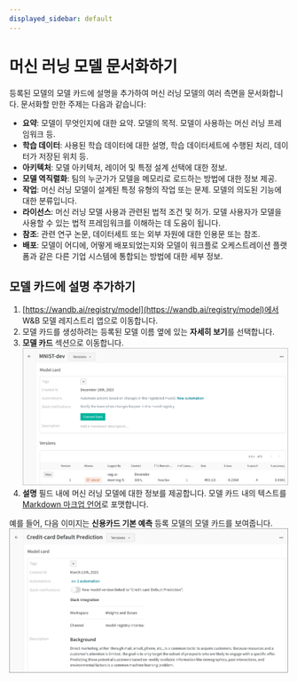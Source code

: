 ```yaml
---
displayed_sidebar: default
---
```


# 머신 러닝 모델 문서화하기

등록된 모델의 모델 카드에 설명을 추가하여 머신 러닝 모델의 여러 측면을 문서화합니다. 문서화할 만한 주제는 다음과 같습니다:

* **요약**: 모델이 무엇인지에 대한 요약. 모델의 목적. 모델이 사용하는 머신 러닝 프레임워크 등.
* **학습 데이터**: 사용된 학습 데이터에 대한 설명, 학습 데이터세트에 수행된 처리, 데이터가 저장된 위치 등.
* **아키텍처**: 모델 아키텍처, 레이어 및 특정 설계 선택에 대한 정보.
* **모델 역직렬화**: 팀의 누군가가 모델을 메모리로 로드하는 방법에 대한 정보 제공.
* **작업**: 머신 러닝 모델이 설계된 특정 유형의 작업 또는 문제. 모델의 의도된 기능에 대한 분류입니다.
* **라이선스**: 머신 러닝 모델 사용과 관련된 법적 조건 및 허가. 모델 사용자가 모델을 사용할 수 있는 법적 프레임워크를 이해하는 데 도움이 됩니다.
* **참조**: 관련 연구 논문, 데이터세트 또는 외부 자원에 대한 인용문 또는 참조.
* **배포**: 모델이 어디에, 어떻게 배포되었는지와 모델이 워크플로 오케스트레이션 플랫폼과 같은 다른 기업 시스템에 통합되는 방법에 대한 세부 정보.

## 모델 카드에 설명 추가하기

1. [https://wandb.ai/registry/model](https://wandb.ai/registry/model)에서 W&B 모델 레지스트리 앱으로 이동합니다.
2. 모델 카드를 생성하려는 등록된 모델 이름 옆에 있는 **자세히 보기**를 선택합니다.
2. **모델 카드** 섹션으로 이동합니다.
![](/images/models/model_card_example.png)
3. **설명** 필드 내에 머신 러닝 모델에 대한 정보를 제공합니다. 모델 카드 내의 텍스트를 [Markdown 마크업 언어](https://www.markdownguide.org/)로 포맷합니다.

예를 들어, 다음 이미지는 **신용카드 기본 예측** 등록 모델의 모델 카드를 보여줍니다.
![](/images/models/model_card_credit_example.png)